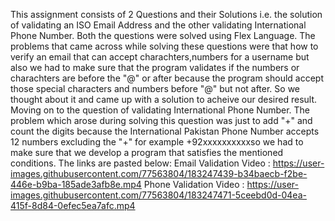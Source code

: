This assignment consists of 2 Questions and their Solutions i.e. the solution of validating an ISO Email Address and the other validating International Phone Number. Both the questions were solved using Flex Language. The problems that came across while solving these questions were that how to verify an email that can accept charachters,numbers for a username but also we had to make sure that the program validates if the numbers or charachters are before the "@" or after because the program should accept those special characters and numbers before "@" but not after. So we thought about it and came up with a solution to acheive our desired result. Moving on to the question of validating International Phone Number. The problem which arose during solving this question was just to add "+" and count the digits because the International Pakistan Phone Number accepts 12 numbers excluding the "+" for example +92xxxxxxxxxxso we had to make sure that we develop a program that satisfies the mentioned conditions.
The links are pasted below:
Email Validation Video :
https://user-images.githubusercontent.com/77563804/183247439-b34baecb-f2be-446e-b9ba-185ade3afb8e.mp4
Phone Validation Video : 
https://user-images.githubusercontent.com/77563804/183247471-5ceebd0d-04ea-415f-8d84-0efec5ea7afc.mp4
